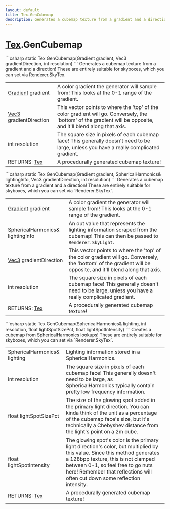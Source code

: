 ```yaml
---
layout: default
title: Tex.GenCubemap
description: Generates a cubemap texture from a gradient and a direction! These are entirely suitable for skyboxes, which you can set via Renderer.SkyTex.
---
```

# [Tex]({{site.url}}/Pages/Reference/Tex.html).GenCubemap

<div class='signature' markdown='1'>
```csharp
static Tex GenCubemap(Gradient gradient, Vec3 gradientDirection, int resolution)
```
Generates a cubemap texture from a gradient and a
direction! These are entirely suitable for skyboxes, which you
can set via Renderer.SkyTex.
</div>

|  |  |
|--|--|
|[Gradient]({{site.url}}/Pages/Reference/Gradient.html) gradient|A color gradient the generator will sample             from! This looks at the 0-1 range of the gradient.|
|[Vec3]({{site.url}}/Pages/Reference/Vec3.html) gradientDirection|This vector points to where the             'top' of the color gradient will go. Conversely, the 'bottom' of             the gradient will be opposite, and it'll blend along that axis.|
|int resolution|The square size in pixels of each cubemap             face! This generally doesn't need to be large, unless you have a             really complicated gradient.|
|RETURNS: [Tex]({{site.url}}/Pages/Reference/Tex.html)|A procedurally generated cubemap texture!|

<div class='signature' markdown='1'>
```csharp
static Tex GenCubemap(Gradient gradient, SphericalHarmonics& lightingInfo, Vec3 gradientDirection, int resolution)
```
Generates a cubemap texture from a gradient and a
direction! These are entirely suitable for skyboxes, which you
can set via `Renderer.SkyTex`.
</div>

|  |  |
|--|--|
|[Gradient]({{site.url}}/Pages/Reference/Gradient.html) gradient|A color gradient the generator will sample             from! This looks at the 0-1 range of the gradient.|
|SphericalHarmonics& lightingInfo|An out value that represents the             lighting information scraped from the cubemap! This can then be             passed to `Renderer.SkyLight`.|
|[Vec3]({{site.url}}/Pages/Reference/Vec3.html) gradientDirection|This vector points to where the             'top' of the color gradient will go. Conversely, the 'bottom' of             the gradient will be opposite, and it'll blend along that axis.|
|int resolution|The square size in pixels of each cubemap             face! This generally doesn't need to be large, unless you have a             really complicated gradient.|
|RETURNS: [Tex]({{site.url}}/Pages/Reference/Tex.html)|A procedurally generated cubemap texture!|

<div class='signature' markdown='1'>
```csharp
static Tex GenCubemap(SphericalHarmonics& lighting, int resolution, float lightSpotSizePct, float lightSpotIntensity)
```
Creates a cubemap from SphericalHarmonics lookups! These
are entirely suitable for skyboxes, which you can set via
`Renderer.SkyTex`.
</div>

|  |  |
|--|--|
|SphericalHarmonics& lighting|Lighting information stored in a             SphericalHarmonics.|
|int resolution|The square size in pixels of each cubemap             face! This generally doesn't need to be large, as             SphericalHarmonics typically contain pretty low frequency             information.|
|float lightSpotSizePct|The size of the glowing spot added             in the primary light direction. You can kinda think of the unit             as a percentage of the cubemap face's size, but it's technically             a Chebyshev distance from the light's point on a 2m cube.|
|float lightSpotIntensity|The glowing spot's color is the             primary light direction's color, but multiplied by this value.             Since this method generates a 128bpp texture, this is not clamped             between 0-1, so feel free to go nuts here! Remember that              reflections will often cut down some reflection intensity.|
|RETURNS: [Tex]({{site.url}}/Pages/Reference/Tex.html)|A procedurally generated cubemap texture!|




